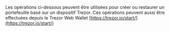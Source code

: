 Les opérations ci-dessous peuvent être utilisées pour créer ou restaurer un portefeuille basé sur un dispositif Trezor. Ces opérations peuvent aussi être effectuées depuis le Trezor Web Wallet [https://trezor.io/start/](https://trezor.io/start/)
